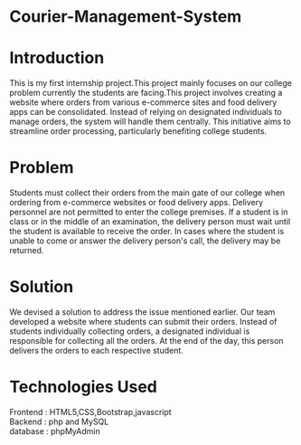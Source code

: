 # Courier-Management-System
# Introduction
 This is my first internship project.This project mainly focuses on our college problem currently the students are facing.This project involves creating a website where orders from various e-commerce sites and food delivery apps can be consolidated. Instead of relying on designated individuals to manage orders, the system will handle them centrally. This initiative aims to streamline order processing, particularly benefiting college students.

# Problem 
Students must collect their orders from the main gate of our college when ordering from e-commerce websites or food delivery apps. Delivery personnel are not permitted to enter the college premises. If a student is in class or in the middle of an examination, the delivery person must wait until the student is available to receive the order. In cases where the student is unable to come or answer the delivery person's call, the delivery may be returned.
   
# Solution 
 We devised a solution to address the issue mentioned earlier. Our team developed a website where students can submit their orders. Instead of students individually collecting orders, a designated individual is responsible for collecting all the orders. At the end of the day, this person delivers the orders to each respective student.

# Technologies Used
Frontend : HTML5,CSS,Bootstrap,javascript <br>
Backend  : php and MySQL <br>
database : phpMyAdmin 
